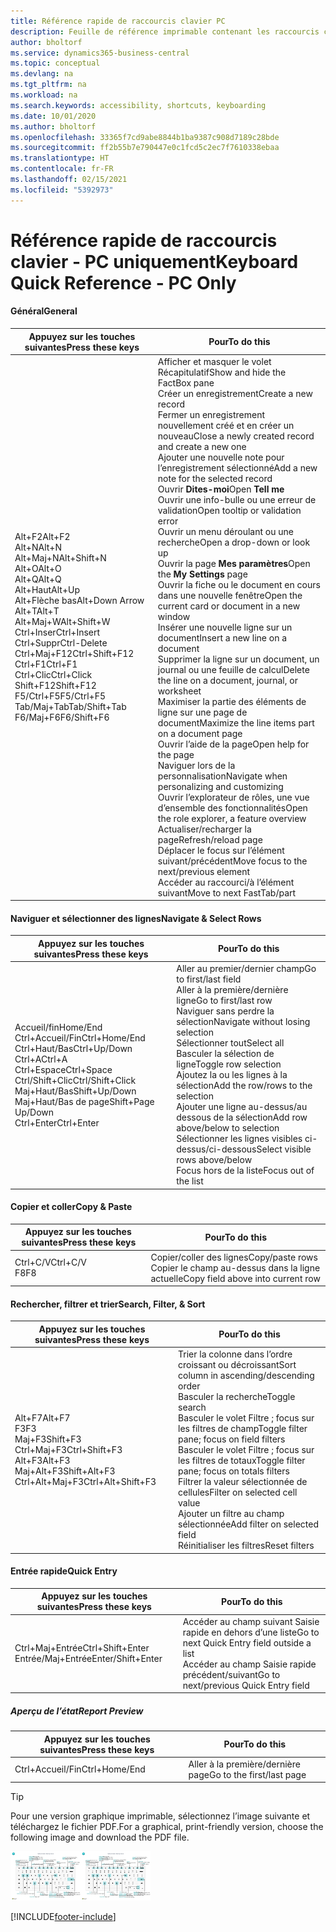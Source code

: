 ```yaml
---
title: Référence rapide de raccourcis clavier PC
description: Feuille de référence imprimable contenant les raccourcis clavier les plus populaires pour les utilisateurs de PC.
author: bholtorf
ms.service: dynamics365-business-central
ms.topic: conceptual
ms.devlang: na
ms.tgt_pltfrm: na
ms.workload: na
ms.search.keywords: accessibility, shortcuts, keyboarding
ms.date: 10/01/2020
ms.author: bholtorf
ms.openlocfilehash: 33365f7cd9abe8844b1ba9387c908d7189c28bde
ms.sourcegitcommit: ff2b55b7e790447e0c1fcd5c2ec7f7610338ebaa
ms.translationtype: HT
ms.contentlocale: fr-FR
ms.lasthandoff: 02/15/2021
ms.locfileid: "5392973"
---
```

# <a name="keyboard-quick-reference---pc-only"></a><span data-ttu-id="9790e-103">Référence rapide de raccourcis clavier - PC uniquement</span><span class="sxs-lookup"><span data-stu-id="9790e-103">Keyboard Quick Reference - PC Only</span></span>

#### <a name="general"></a><span data-ttu-id="9790e-104">Général</span><span class="sxs-lookup"><span data-stu-id="9790e-104">General</span></span>

|<span data-ttu-id="9790e-105">Appuyez sur les touches suivantes</span><span class="sxs-lookup"><span data-stu-id="9790e-105">Press these keys</span></span>|<span data-ttu-id="9790e-106">Pour</span><span class="sxs-lookup"><span data-stu-id="9790e-106">To do this</span></span>|  
|-|-|
|<span data-ttu-id="9790e-107">Alt+F2</span><span class="sxs-lookup"><span data-stu-id="9790e-107">Alt+F2</span></span><br /><span data-ttu-id="9790e-108">Alt+N</span><span class="sxs-lookup"><span data-stu-id="9790e-108">Alt+N</span></span><br /><span data-ttu-id="9790e-109">Alt+Maj+N</span><span class="sxs-lookup"><span data-stu-id="9790e-109">Alt+Shift+N</span></span><br /><span data-ttu-id="9790e-110">Alt+O</span><span class="sxs-lookup"><span data-stu-id="9790e-110">Alt+O</span></span><br /><span data-ttu-id="9790e-111">Alt+Q</span><span class="sxs-lookup"><span data-stu-id="9790e-111">Alt+Q</span></span><br /><span data-ttu-id="9790e-112">Alt+Haut</span><span class="sxs-lookup"><span data-stu-id="9790e-112">Alt+Up</span></span><br /><span data-ttu-id="9790e-113">Alt+Flèche bas</span><span class="sxs-lookup"><span data-stu-id="9790e-113">Alt+Down Arrow</span></span><br /><span data-ttu-id="9790e-114">Alt+T</span><span class="sxs-lookup"><span data-stu-id="9790e-114">Alt+T</span></span><br /><span data-ttu-id="9790e-115">Alt+Maj+W</span><span class="sxs-lookup"><span data-stu-id="9790e-115">Alt+Shift+W</span></span><br /><span data-ttu-id="9790e-116">Ctrl+Inser</span><span class="sxs-lookup"><span data-stu-id="9790e-116">Ctrl+Insert</span></span><br /><span data-ttu-id="9790e-117">Ctrl+Suppr</span><span class="sxs-lookup"><span data-stu-id="9790e-117">Ctrl-Delete</span></span><br /><span data-ttu-id="9790e-118">Ctrl+Maj+F12</span><span class="sxs-lookup"><span data-stu-id="9790e-118">Ctrl+Shift+F12</span></span><br /><span data-ttu-id="9790e-119">Ctrl+F1</span><span class="sxs-lookup"><span data-stu-id="9790e-119">Ctrl+F1</span></span><br /><span data-ttu-id="9790e-120">Ctrl+Clic</span><span class="sxs-lookup"><span data-stu-id="9790e-120">Ctrl+Click</span></span><br /><span data-ttu-id="9790e-121">Shift+F12</span><span class="sxs-lookup"><span data-stu-id="9790e-121">Shift+F12</span></span><br /><span data-ttu-id="9790e-122">F5/Ctrl+F5</span><span class="sxs-lookup"><span data-stu-id="9790e-122">F5/Ctrl+F5</span></span><br /><span data-ttu-id="9790e-123">Tab/Maj+Tab</span><span class="sxs-lookup"><span data-stu-id="9790e-123">Tab/Shift+Tab</span></span><br /><span data-ttu-id="9790e-124">F6/Maj+F6</span><span class="sxs-lookup"><span data-stu-id="9790e-124">F6/Shift+F6</span></span><br />|<span data-ttu-id="9790e-125">Afficher et masquer le volet Récapitulatif</span><span class="sxs-lookup"><span data-stu-id="9790e-125">Show and hide the FactBox pane</span></span><br /><span data-ttu-id="9790e-126">Créer un enregistrement</span><span class="sxs-lookup"><span data-stu-id="9790e-126">Create a new record</span></span><br /><span data-ttu-id="9790e-127">Fermer un enregistrement nouvellement créé et en créer un nouveau</span><span class="sxs-lookup"><span data-stu-id="9790e-127">Close a newly created record and create a new one</span></span><br /><span data-ttu-id="9790e-128">Ajouter une nouvelle note pour l’enregistrement sélectionné</span><span class="sxs-lookup"><span data-stu-id="9790e-128">Add a new note for the selected record</span></span><br /><span data-ttu-id="9790e-129">Ouvrir **Dites-moi**</span><span class="sxs-lookup"><span data-stu-id="9790e-129">Open **Tell me**</span></span><br /><span data-ttu-id="9790e-130">Ouvrir une info-bulle ou une erreur de validation</span><span class="sxs-lookup"><span data-stu-id="9790e-130">Open tooltip or validation error</span></span><br /><span data-ttu-id="9790e-131">Ouvrir un menu déroulant ou une recherche</span><span class="sxs-lookup"><span data-stu-id="9790e-131">Open a drop-down or look up</span></span><br /><span data-ttu-id="9790e-132">Ouvrir la page **Mes paramètres**</span><span class="sxs-lookup"><span data-stu-id="9790e-132">Open the **My Settings** page</span></span><br /><span data-ttu-id="9790e-133">Ouvrir la fiche ou le document en cours dans une nouvelle fenêtre</span><span class="sxs-lookup"><span data-stu-id="9790e-133">Open the current card or document in a new window</span></span><br /><span data-ttu-id="9790e-134">Insérer une nouvelle ligne sur un document</span><span class="sxs-lookup"><span data-stu-id="9790e-134">Insert a new line on a document</span></span><br /><span data-ttu-id="9790e-135">Supprimer la ligne sur un document, un journal ou une feuille de calcul</span><span class="sxs-lookup"><span data-stu-id="9790e-135">Delete the line on a document, journal, or worksheet</span></span><br /><span data-ttu-id="9790e-136">Maximiser la partie des éléments de ligne sur une page de document</span><span class="sxs-lookup"><span data-stu-id="9790e-136">Maximize the line items part on a document page</span></span><br /><span data-ttu-id="9790e-137">Ouvrir l’aide de la page</span><span class="sxs-lookup"><span data-stu-id="9790e-137">Open help for the page</span></span><br /><span data-ttu-id="9790e-138">Naviguer lors de la personnalisation</span><span class="sxs-lookup"><span data-stu-id="9790e-138">Navigate when personalizing and customizing</span></span><br /><span data-ttu-id="9790e-139">Ouvrir l’explorateur de rôles, une vue d’ensemble des fonctionnalités</span><span class="sxs-lookup"><span data-stu-id="9790e-139">Open the role explorer, a feature overview</span></span><br /><span data-ttu-id="9790e-140">Actualiser/recharger la page</span><span class="sxs-lookup"><span data-stu-id="9790e-140">Refresh/reload page</span></span><br /><span data-ttu-id="9790e-141">Déplacer le focus sur l’élément suivant/précédent</span><span class="sxs-lookup"><span data-stu-id="9790e-141">Move focus to the next/previous element</span></span><br /><span data-ttu-id="9790e-142">Accéder au raccourci/à l’élément suivant</span><span class="sxs-lookup"><span data-stu-id="9790e-142">Move to next FastTab/part</span></span>|

#### <a name="navigate--select-rows"></a><span data-ttu-id="9790e-143">Naviguer et sélectionner des lignes</span><span class="sxs-lookup"><span data-stu-id="9790e-143">Navigate & Select Rows</span></span>

|<span data-ttu-id="9790e-144">Appuyez sur les touches suivantes</span><span class="sxs-lookup"><span data-stu-id="9790e-144">Press these keys</span></span>|<span data-ttu-id="9790e-145">Pour</span><span class="sxs-lookup"><span data-stu-id="9790e-145">To do this</span></span>|
|-|-|
|<span data-ttu-id="9790e-146">Accueil/fin</span><span class="sxs-lookup"><span data-stu-id="9790e-146">Home/End</span></span><br /><span data-ttu-id="9790e-147">Ctrl+Accueil/Fin</span><span class="sxs-lookup"><span data-stu-id="9790e-147">Ctrl+Home/End</span></span> <br /><span data-ttu-id="9790e-148">Ctrl+Haut/Bas</span><span class="sxs-lookup"><span data-stu-id="9790e-148">Ctrl+Up/Down</span></span><br /><span data-ttu-id="9790e-149">Ctrl+A</span><span class="sxs-lookup"><span data-stu-id="9790e-149">Ctrl+A</span></span> <br /><span data-ttu-id="9790e-150">Ctrl+Espace</span><span class="sxs-lookup"><span data-stu-id="9790e-150">Ctrl+Space</span></span><br /><span data-ttu-id="9790e-151">Ctrl/Shift+Clic</span><span class="sxs-lookup"><span data-stu-id="9790e-151">Ctrl/Shift+Click</span></span><br /><span data-ttu-id="9790e-152">Maj+Haut/Bas</span><span class="sxs-lookup"><span data-stu-id="9790e-152">Shift+Up/Down</span></span><br /><span data-ttu-id="9790e-153">Maj+Haut/Bas de page</span><span class="sxs-lookup"><span data-stu-id="9790e-153">Shift+Page Up/Down</span></span><br /><span data-ttu-id="9790e-154">Ctrl+Enter</span><span class="sxs-lookup"><span data-stu-id="9790e-154">Ctrl+Enter</span></span>|<span data-ttu-id="9790e-155">Aller au premier/dernier champ</span><span class="sxs-lookup"><span data-stu-id="9790e-155">Go to first/last field</span></span><br /><span data-ttu-id="9790e-156">Aller à la première/dernière ligne</span><span class="sxs-lookup"><span data-stu-id="9790e-156">Go to first/last row</span></span><br /><span data-ttu-id="9790e-157">Naviguer sans perdre la sélection</span><span class="sxs-lookup"><span data-stu-id="9790e-157">Navigate without losing selection</span></span><br /><span data-ttu-id="9790e-158">Sélectionner tout</span><span class="sxs-lookup"><span data-stu-id="9790e-158">Select all</span></span><br /><span data-ttu-id="9790e-159">Basculer la sélection de ligne</span><span class="sxs-lookup"><span data-stu-id="9790e-159">Toggle row selection</span></span><br /> <span data-ttu-id="9790e-160">Ajoutez la ou les lignes à la sélection</span><span class="sxs-lookup"><span data-stu-id="9790e-160">Add the row/rows to the selection</span></span><br /><span data-ttu-id="9790e-161">Ajouter une ligne au-dessus/au dessous de la sélection</span><span class="sxs-lookup"><span data-stu-id="9790e-161">Add row above/below to selection</span></span><br /><span data-ttu-id="9790e-162">Sélectionner les lignes visibles ci-dessus/ci-dessous</span><span class="sxs-lookup"><span data-stu-id="9790e-162">Select visible rows above/below</span></span> <br /><span data-ttu-id="9790e-163">Focus hors de la liste</span><span class="sxs-lookup"><span data-stu-id="9790e-163">Focus out of the list</span></span>|

#### <a name="copy--paste"></a><span data-ttu-id="9790e-164">Copier et coller</span><span class="sxs-lookup"><span data-stu-id="9790e-164">Copy & Paste</span></span>

|<span data-ttu-id="9790e-165">Appuyez sur les touches suivantes</span><span class="sxs-lookup"><span data-stu-id="9790e-165">Press these keys</span></span>|<span data-ttu-id="9790e-166">Pour</span><span class="sxs-lookup"><span data-stu-id="9790e-166">To do this</span></span>|
|-|-|
|<span data-ttu-id="9790e-167">Ctrl+C/V</span><span class="sxs-lookup"><span data-stu-id="9790e-167">Ctrl+C/V</span></span><br /><span data-ttu-id="9790e-168">F8</span><span class="sxs-lookup"><span data-stu-id="9790e-168">F8</span></span>|<span data-ttu-id="9790e-169">Copier/coller des lignes</span><span class="sxs-lookup"><span data-stu-id="9790e-169">Copy/paste rows</span></span><br /><span data-ttu-id="9790e-170">Copier le champ au-dessus dans la ligne actuelle</span><span class="sxs-lookup"><span data-stu-id="9790e-170">Copy field above into current row</span></span>|

#### <a name="search-filter--sort"></a><span data-ttu-id="9790e-171">Rechercher, filtrer et trier</span><span class="sxs-lookup"><span data-stu-id="9790e-171">Search, Filter, & Sort</span></span>

|<span data-ttu-id="9790e-172">Appuyez sur les touches suivantes</span><span class="sxs-lookup"><span data-stu-id="9790e-172">Press these keys</span></span>|<span data-ttu-id="9790e-173">Pour</span><span class="sxs-lookup"><span data-stu-id="9790e-173">To do this</span></span>|
|-|-|
|<span data-ttu-id="9790e-174">Alt+F7</span><span class="sxs-lookup"><span data-stu-id="9790e-174">Alt+F7</span></span><br /><span data-ttu-id="9790e-175">F3</span><span class="sxs-lookup"><span data-stu-id="9790e-175">F3</span></span><br /><span data-ttu-id="9790e-176">Maj+F3</span><span class="sxs-lookup"><span data-stu-id="9790e-176">Shift+F3</span></span><br /><span data-ttu-id="9790e-177">Ctrl+Maj+F3</span><span class="sxs-lookup"><span data-stu-id="9790e-177">Ctrl+Shift+F3</span></span><br /><span data-ttu-id="9790e-178">Alt+F3</span><span class="sxs-lookup"><span data-stu-id="9790e-178">Alt+F3</span></span><br /><span data-ttu-id="9790e-179">Maj+Alt+F3</span><span class="sxs-lookup"><span data-stu-id="9790e-179">Shift+Alt+F3</span></span><br /><span data-ttu-id="9790e-180">Ctrl+Alt+Maj+F3</span><span class="sxs-lookup"><span data-stu-id="9790e-180">Ctrl+Alt+Shift+F3</span></span>|<span data-ttu-id="9790e-181">Trier la colonne dans l’ordre croissant ou décroissant</span><span class="sxs-lookup"><span data-stu-id="9790e-181">Sort column in ascending/descending order</span></span><br /><span data-ttu-id="9790e-182">Basculer la recherche</span><span class="sxs-lookup"><span data-stu-id="9790e-182">Toggle search</span></span><br /><span data-ttu-id="9790e-183">Basculer le volet Filtre ; focus sur les filtres de champ</span><span class="sxs-lookup"><span data-stu-id="9790e-183">Toggle filter pane; focus on field filters</span></span><br /><span data-ttu-id="9790e-184">Basculer le volet Filtre ; focus sur les filtres de totaux</span><span class="sxs-lookup"><span data-stu-id="9790e-184">Toggle filter pane; focus on totals filters</span></span><br /><span data-ttu-id="9790e-185">Filtrer la valeur sélectionnée de cellules</span><span class="sxs-lookup"><span data-stu-id="9790e-185">Filter on selected cell value</span></span><br /><span data-ttu-id="9790e-186">Ajouter un filtre au champ sélectionnée</span><span class="sxs-lookup"><span data-stu-id="9790e-186">Add filter on selected field</span></span><br /><span data-ttu-id="9790e-187">Réinitialiser les filtres</span><span class="sxs-lookup"><span data-stu-id="9790e-187">Reset filters</span></span>|

#### <a name="quick-entry"></a><span data-ttu-id="9790e-188">Entrée rapide</span><span class="sxs-lookup"><span data-stu-id="9790e-188">Quick Entry</span></span>

|<span data-ttu-id="9790e-189">Appuyez sur les touches suivantes</span><span class="sxs-lookup"><span data-stu-id="9790e-189">Press these keys</span></span>|<span data-ttu-id="9790e-190">Pour</span><span class="sxs-lookup"><span data-stu-id="9790e-190">To do this</span></span>|
|-|-|
|<span data-ttu-id="9790e-191">Ctrl+Maj+Entrée</span><span class="sxs-lookup"><span data-stu-id="9790e-191">Ctrl+Shift+Enter</span></span><br /><span data-ttu-id="9790e-192">Entrée/Maj+Entrée</span><span class="sxs-lookup"><span data-stu-id="9790e-192">Enter/Shift+Enter</span></span>|<span data-ttu-id="9790e-193">Accéder au champ suivant Saisie rapide en dehors d’une liste</span><span class="sxs-lookup"><span data-stu-id="9790e-193">Go to next Quick Entry field outside a list</span></span><br /><span data-ttu-id="9790e-194">Accéder au champ Saisie rapide précédent/suivant</span><span class="sxs-lookup"><span data-stu-id="9790e-194">Go to next/previous Quick Entry field</span></span>|

##### <a name="report-preview"></a><span data-ttu-id="9790e-195">Aperçu de l’état</span><span class="sxs-lookup"><span data-stu-id="9790e-195">Report Preview</span></span>

|<span data-ttu-id="9790e-196">Appuyez sur les touches suivantes</span><span class="sxs-lookup"><span data-stu-id="9790e-196">Press these keys</span></span>|<span data-ttu-id="9790e-197">Pour</span><span class="sxs-lookup"><span data-stu-id="9790e-197">To do this</span></span>|
|-|-|
|<span data-ttu-id="9790e-198">Ctrl+Accueil/Fin</span><span class="sxs-lookup"><span data-stu-id="9790e-198">Ctrl+Home/End</span></span>|<span data-ttu-id="9790e-199">Aller à la première/dernière page</span><span class="sxs-lookup"><span data-stu-id="9790e-199">Go to the first/last page</span></span>|

> [!TIP]
> <span data-ttu-id="9790e-200">Pour une version graphique imprimable, sélectionnez l’image suivante et téléchargez le fichier PDF.</span><span class="sxs-lookup"><span data-stu-id="9790e-200">For a graphical, print-friendly version, choose the following image and download the PDF file.</span></span>
>
> <span data-ttu-id="9790e-201">[![Icône qui ouvre un PDF](media/keyboard_shortcut_inline.png)](media/keyboard_shortcuts.pdf)</span><span class="sxs-lookup"><span data-stu-id="9790e-201">[![Icon that opens a PDF](media/keyboard_shortcut_inline.png)](media/keyboard_shortcuts.pdf)</span></span>


[!INCLUDE[footer-include](includes/footer-banner.md)]